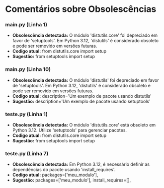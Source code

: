 # Comentários sobre Obsolescências

### main.py (Linha 1)
- **Obsolescência detectada:** O módulo 'distutils.core' foi depreciado em favor de 'setuptools'. Em Python 3.12, 'distutils' é considerado obsoleto e pode ser removido em versões futuras.
- **Codigo atual:** from distutils.core import setup
- **Sugestão:** from setuptools import setup


### main.py (Linha 10)
- **Obsolescência detectada:** O módulo 'distutils' foi depreciado em favor de 'setuptools'. Em Python 3.12, 'distutils' é considerado obsoleto e pode ser removido em versões futuras.
- **Codigo atual:** description='Um exemplo de pacote usando distutils'
- **Sugestão:** description='Um exemplo de pacote usando setuptools'


### teste.py (Linha 1)
- **Obsolescência detectada:** O módulo 'distutils.core' está obsoleto em Python 3.12. Utilize 'setuptools' para gerenciar pacotes.
- **Codigo atual:** from distutils.core import setup
- **Sugestão:** from setuptools import setup


### teste.py (Linha 7)
- **Obsolescência detectada:** Em Python 3.12, é necessário definir as dependências do pacote usando 'install_requires'. 
- **Codigo atual:** packages=['meu_modulo'],
- **Sugestão:** packages=['meu_modulo'],
    install_requires=[],

